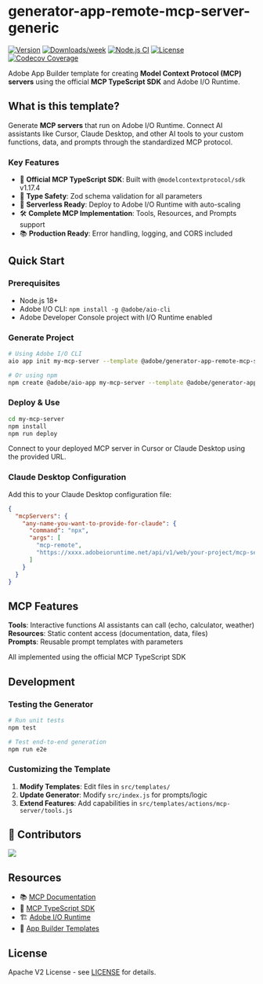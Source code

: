 <!--
Copyright 2025 Adobe. All rights reserved.
This file is licensed to you under the Apache License, Version 2.0 (the "License");
you may not use this file except in compliance with the License. You may obtain a copy
of the License at http://www.apache.org/licenses/LICENSE-2.0

Unless required by applicable law or agreed to in writing, software distributed under
the License is distributed on an "AS IS" BASIS, WITHOUT WARRANTIES OR REPRESENTATIONS
OF ANY KIND, either express or implied. See the License for the specific language
governing permissions and limitations under the License.
-->

# generator-app-remote-mcp-server-generic

[![Version](https://img.shields.io/npm/v/@adobe/generator-app-remote-mcp-server-generic.svg)](https://npmjs.org/package/@adobe/generator-app-remote-mcp-server-generic)
[![Downloads/week](https://img.shields.io/npm/dw/@adobe/generator-app-remote-mcp-server-generic.svg)](https://npmjs.org/package/@adobe/generator-app-remote-mcp-server-generic)
[![Node.js CI](https://github.com/adobe/generator-app-remote-mcp-server-generic/actions/workflows/node.js.yml/badge.svg)](https://github.com/adobe/generator-app-remote-mcp-server-generic/actions/workflows/node.js.yml)
[![License](https://img.shields.io/badge/License-Apache_2.0-blue.svg)](https://github.com/adobe/generator-app-remote-mcp-server-generic/blob/main/LICENSE)
[![Codecov Coverage](https://img.shields.io/codecov/c/github/adobe/generator-app-remote-mcp-server-generic/master.svg?style=flat-square)](https://codecov.io/gh/adobe/generator-app-remote-mcp-server-generic/)

Adobe App Builder template for creating **Model Context Protocol (MCP) servers** using the official **MCP TypeScript SDK** and Adobe I/O Runtime.


## What is this template?

Generate **MCP servers** that run on Adobe I/O Runtime. Connect AI assistants like Cursor, Claude Desktop, and other AI tools to your custom functions, data, and prompts through the standardized MCP protocol.

### Key Features

- 🔧 **Official MCP TypeScript SDK**: Built with `@modelcontextprotocol/sdk` v1.17.4
- 📝 **Type Safety**: Zod schema validation for all parameters
- 🚀 **Serverless Ready**: Deploy to Adobe I/O Runtime with auto-scaling
- 🛠️ **Complete MCP Implementation**: Tools, Resources, and Prompts support
- 📚 **Production Ready**: Error handling, logging, and CORS included

## Quick Start

### Prerequisites
- Node.js 18+ 
- Adobe I/O CLI: `npm install -g @adobe/aio-cli`
- Adobe Developer Console project with I/O Runtime enabled

### Generate Project

```bash
# Using Adobe I/O CLI
aio app init my-mcp-server --template @adobe/generator-app-remote-mcp-server-generic

# Or using npm
npm create @adobe/aio-app my-mcp-server --template @adobe/generator-app-remote-mcp-server-generic
```

### Deploy & Use

```bash
cd my-mcp-server
npm install
npm run deploy
```

Connect to your deployed MCP server in Cursor or Claude Desktop using the provided URL.

### Claude Desktop Configuration

Add this to your Claude Desktop configuration file:

```json
{
  "mcpServers": {
    "any-name-you-want-to-provide-for-claude": {
      "command": "npx",
      "args": [
        "mcp-remote",
        "https://xxxx.adobeioruntime.net/api/v1/web/your-project/mcp-server"
      ]
    }
  }
}
```



## MCP Features

**Tools**: Interactive functions AI assistants can call (echo, calculator, weather)
**Resources**: Static content access (documentation, data, files)  
**Prompts**: Reusable prompt templates with parameters

All implemented using the official MCP TypeScript SDK  

## Development

### Testing the Generator

```bash
# Run unit tests
npm test

# Test end-to-end generation
npm run e2e
```

### Customizing the Template

1. **Modify Templates**: Edit files in `src/templates/`
2. **Update Generator**: Modify `src/index.js` for prompts/logic
3. **Extend Features**: Add capabilities in `src/templates/actions/mcp-server/tools.js`

## 👥 Contributors

<a href="https://github.com/adobe/generator-app-remote-mcp-server-generic/graphs/contributors">
  <img src="https://contrib.rocks/image?repo=adobe/generator-app-remote-mcp-server-generic" />
</a>


## Resources

- 📚 [MCP Documentation](https://modelcontextprotocol.io/docs)
- 🔧 [MCP TypeScript SDK](https://github.com/modelcontextprotocol/typescript-sdk)
- 🏗️ [Adobe I/O Runtime](https://developer.adobe.com/runtime/docs/)
- 📖 [App Builder Templates](https://developer.adobe.com/app-builder-template-registry/guides/creating_template/)

## License

Apache V2 License - see [LICENSE](LICENSE) for details.